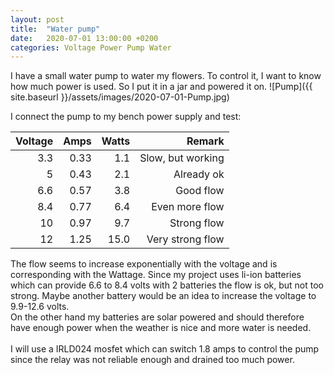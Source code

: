 ```yaml
---
layout: post
title:  "Water pump"
date:   2020-07-01 13:00:00 +0200
categories: Voltage Power Pump Water
---
```

I have a small water pump to water my flowers. To control it, I want to know how much power is used. So I put it in a jar and powered it on.
![Pump]({{ site.baseurl }}/assets/images/2020-07-01-Pump.jpg)
<!--more-->
I connect the pump to my bench power supply and test:
<br>

| Voltage  | Amps    | Watts   | Remark            |
|---------:|--------:| -------:|------------------:|
| 3.3      |   0.33  |    1.1  | Slow, but working |
|   5      |   0.43  |    2.1  | Already ok        |
|  6.6     |   0.57  |    3.8  | Good flow         |
|  8.4     |   0.77  |    6.4  | Even more flow    |
|  10      |   0.97  |    9.7  | Strong flow       |
|  12      |   1.25  |   15.0  | Very strong flow  |


The flow seems to increase exponentially with the voltage and is corresponding with the Wattage. Since my project uses li-ion batteries which can provide 6.6 to 8.4 volts with 2 batteries the flow is ok, but not too strong. Maybe another battery would be an idea to increase the voltage to 9.9-12.6 volts.<br> 
On the other hand my batteries are solar powered and should therefore have enough power when the weather is nice and more water is needed.
<br>
<br>
I will use a IRLD024 mosfet which can switch 1.8 amps to control the pump since the relay was not reliable enough and drained too much power.